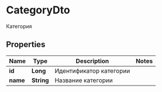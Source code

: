 

# CategoryDto

Категория
## Properties

Name | Type | Description | Notes
------------ | ------------- | ------------- | -------------
**id** | **Long** | Идентификатор категории | 
**name** | **String** | Название категории | 



